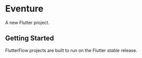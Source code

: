 # Eventure

A new Flutter project.

## Getting Started

FlutterFlow projects are built to run on the Flutter _stable_ release.

